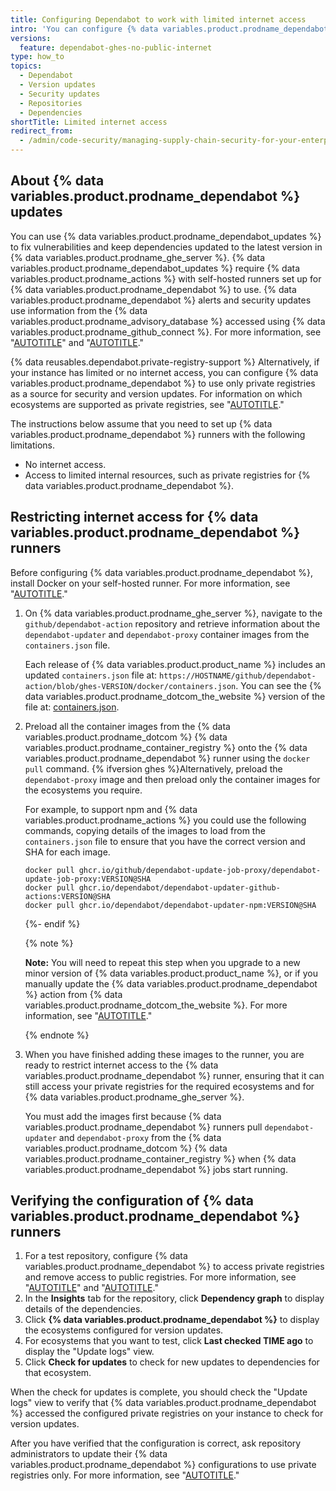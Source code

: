 ```yaml
---
title: Configuring Dependabot to work with limited internet access
intro: 'You can configure {% data variables.product.prodname_dependabot %} to generate pull requests for version and security updates using private registries when {% data variables.product.prodname_ghe_server %} has limited, or no, internet access.'
versions:
  feature: dependabot-ghes-no-public-internet
type: how_to
topics:
  - Dependabot
  - Version updates
  - Security updates
  - Repositories
  - Dependencies
shortTitle: Limited internet access
redirect_from:
  - /admin/code-security/managing-supply-chain-security-for-your-enterprise/configuring-dependabot-to-work-with-limited-internet-access
---
```


## About {% data variables.product.prodname_dependabot %} updates

You can use {% data variables.product.prodname_dependabot_updates %} to fix vulnerabilities and keep dependencies updated to the latest version in {% data variables.product.prodname_ghe_server %}. {% data variables.product.prodname_dependabot_updates %} require {% data variables.product.prodname_actions %} with self-hosted runners set up for {% data variables.product.prodname_dependabot %} to use. {% data variables.product.prodname_dependabot %} alerts and security updates use information from the {% data variables.product.prodname_advisory_database %} accessed using {% data variables.product.prodname_github_connect %}. For more information, see "[AUTOTITLE](/admin/github-actions/enabling-github-actions-for-github-enterprise-server/managing-self-hosted-runners-for-dependabot-updates)" and "[AUTOTITLE](/admin/configuration/configuring-github-connect/enabling-dependabot-for-your-enterprise)."

{% data reusables.dependabot.private-registry-support %} Alternatively, if your instance has limited or no internet access, you can configure {% data variables.product.prodname_dependabot %} to use only private registries as a source for security and version updates. For information on which ecosystems are supported as private registries, see "[AUTOTITLE](/code-security/dependabot/working-with-dependabot/removing-dependabot-access-to-public-registries#about-configuring-dependabot-to-only-access-private-registries)."

The instructions below assume that you need to set up {% data variables.product.prodname_dependabot %} runners with the following limitations.
* No internet access.
* Access to limited internal resources, such as private registries for {% data variables.product.prodname_dependabot %}.

## Restricting internet access for {% data variables.product.prodname_dependabot %} runners

Before configuring {% data variables.product.prodname_dependabot %}, install Docker on your self-hosted runner. For more information, see "[AUTOTITLE](/admin/github-actions/enabling-github-actions-for-github-enterprise-server/managing-self-hosted-runners-for-dependabot-updates#configuring-self-hosted-runners-for-dependabot-updates)."

1. On {% data variables.product.prodname_ghe_server %}, navigate to the `github/dependabot-action` repository and retrieve information about the `dependabot-updater` and `dependabot-proxy` container images from the `containers.json` file.

   Each release of {% data variables.product.product_name %} includes an updated `containers.json` file at: `https://HOSTNAME/github/dependabot-action/blob/ghes-VERSION/docker/containers.json`. You can see the {% data variables.product.prodname_dotcom_the_website %} version of the file at: [containers.json](https://github.com/github/dependabot-action/blob/main/docker/containers.json).

1. Preload all the container images from the {% data variables.product.prodname_dotcom %} {% data variables.product.prodname_container_registry %} onto the {% data variables.product.prodname_dependabot %} runner using the `docker pull` command. {% ifversion ghes %}Alternatively, preload the `dependabot-proxy` image and then preload only the container images for the ecosystems you require.

   For example, to support npm and {% data variables.product.prodname_actions %} you could use the following commands, copying details of the images to load from the `containers.json` file to ensure that you have the correct version and SHA for each image.

   ```shell
   docker pull ghcr.io/github/dependabot-update-job-proxy/dependabot-update-job-proxy:VERSION@SHA
   docker pull ghcr.io/dependabot/dependabot-updater-github-actions:VERSION@SHA
   docker pull ghcr.io/dependabot/dependabot-updater-npm:VERSION@SHA
   ```

   {%- endif %}

   {% note %}

   **Note:** You will need to repeat this step when you upgrade to a new minor version of {% data variables.product.product_name %}, or if you manually update the {% data variables.product.prodname_dependabot %} action from {% data variables.product.prodname_dotcom_the_website %}. For more information, see "[AUTOTITLE](/admin/github-actions/managing-access-to-actions-from-githubcom/manually-syncing-actions-from-githubcom)."

   {% endnote %}

1. When you have finished adding these images to the runner, you are ready to restrict internet access to the {% data variables.product.prodname_dependabot %} runner, ensuring that it can still access your private registries for the required ecosystems and for {% data variables.product.prodname_ghe_server %}.

   You must add the images first because {% data variables.product.prodname_dependabot %} runners pull `dependabot-updater` and `dependabot-proxy` from the {% data variables.product.prodname_dotcom %} {% data variables.product.prodname_container_registry %} when {% data variables.product.prodname_dependabot %} jobs start running.

## Verifying the configuration of {% data variables.product.prodname_dependabot %} runners

1. For a test repository, configure {% data variables.product.prodname_dependabot %} to access private registries and remove access to public registries. For more information, see "[AUTOTITLE](/code-security/dependabot/working-with-dependabot/configuring-access-to-private-registries-for-dependabot)" and "[AUTOTITLE](/code-security/dependabot/working-with-dependabot/removing-dependabot-access-to-public-registries)."
1. In the **Insights** tab for the repository, click **Dependency graph** to display details of the dependencies.
1. Click **{% data variables.product.prodname_dependabot %}** to display the ecosystems configured for version updates.
1. For ecosystems that you want to test, click **Last checked TIME ago** to display the "Update logs" view.
1. Click **Check for updates** to check for new updates to dependencies for that ecosystem.

When the check for updates is complete, you should check the "Update logs" view to verify that {% data variables.product.prodname_dependabot %} accessed the configured private registries on your instance to check for version updates.

After you have verified that the configuration is correct, ask repository administrators to update their {% data variables.product.prodname_dependabot %} configurations to use private registries only. For more information, see "[AUTOTITLE](/code-security/dependabot/working-with-dependabot/removing-dependabot-access-to-public-registries)."
